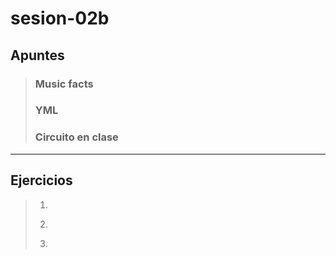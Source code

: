 # sesion-02b

## Apuntes
>
> ### Music facts
>
> ### YML
>
> ### Circuito en clase
>
---
## Ejercicios
>
> 1. 
>
>>
> 2. 
>>
>>
> 3. 
>>
>>
